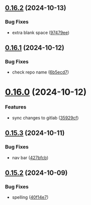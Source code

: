 ## [0.16.2](https://github.com/Bashamega/TrendTrack/compare/v0.16.1...v0.16.2) (2024-10-13)


### Bug Fixes

* extra blank space ([97479ee](https://github.com/Bashamega/TrendTrack/commit/97479ee4e6ef7cf17eaba7054473544b95de38ca))



## [0.16.1](https://github.com/Bashamega/TrendTrack/compare/v0.16.0...v0.16.1) (2024-10-12)


### Bug Fixes

* check repo name ([6b5ecd7](https://github.com/Bashamega/TrendTrack/commit/6b5ecd7d416c44ccedca0eda42024c1971590f99))



# [0.16.0](https://github.com/Bashamega/TrendTrack/compare/v0.15.3...v0.16.0) (2024-10-12)


### Features

* sync changes to gitlab ([35929cf](https://github.com/Bashamega/TrendTrack/commit/35929cf1ea72195e10d7f3791660e56ead455f4b))



## [0.15.3](https://github.com/Bashamega/TrendTrack/compare/v0.15.2...v0.15.3) (2024-10-11)


### Bug Fixes

* nav bar ([427bfcb](https://github.com/Bashamega/TrendTrack/commit/427bfcb63da956e8608cd6392a37063b91fcd062))



## [0.15.2](https://github.com/Bashamega/TrendTrack/compare/v0.15.1...v0.15.2) (2024-10-09)


### Bug Fixes

* spelling ([40f14e7](https://github.com/Bashamega/TrendTrack/commit/40f14e71fa60f464b64b8d217a7a9518c41598b4))



